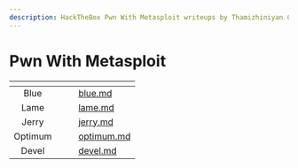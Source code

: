```yaml
---
description: HackTheBox Pwn With Metasploit writeups by Thamizhiniyan C S
---
```


# Pwn With Metasploit

<table data-view="cards"><thead><tr><th align="center"></th><th data-hidden></th><th data-hidden></th><th data-hidden data-card-target data-type="content-ref"></th></tr></thead><tbody><tr><td align="center">Blue</td><td></td><td></td><td><a href="../beginner-track/blue.md">blue.md</a></td></tr><tr><td align="center">Lame</td><td></td><td></td><td><a href="../beginner-track/lame.md">lame.md</a></td></tr><tr><td align="center">Jerry</td><td></td><td></td><td><a href="../beginner-track/jerry.md">jerry.md</a></td></tr><tr><td align="center">Optimum</td><td></td><td></td><td><a href="optimum.md">optimum.md</a></td></tr><tr><td align="center">Devel</td><td></td><td></td><td><a href="devel.md">devel.md</a></td></tr></tbody></table>

